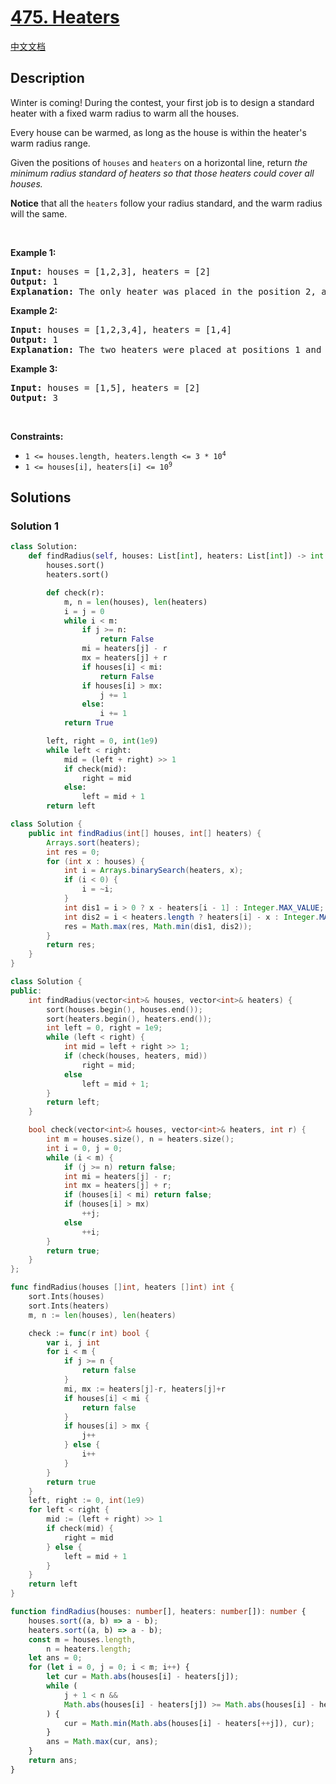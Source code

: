 # [475. Heaters](https://leetcode.com/problems/heaters)

[中文文档](/solution/0400-0499/0475.Heaters/README.md)

<!-- tags:Array,Two Pointers,Binary Search,Sorting -->

<!-- difficulty:Medium -->

## Description

<p>Winter is coming! During the contest, your first job is to design a standard heater with a fixed warm radius to warm all the houses.</p>

<p>Every house can be warmed, as long as the house is within the heater&#39;s warm radius range.&nbsp;</p>

<p>Given the positions of <code>houses</code> and <code>heaters</code> on a horizontal line, return <em>the minimum radius standard of heaters&nbsp;so that those heaters could cover all houses.</em></p>

<p><strong>Notice</strong> that&nbsp;all the <code>heaters</code> follow your radius standard, and the warm radius will the same.</p>

<p>&nbsp;</p>
<p><strong class="example">Example 1:</strong></p>

<pre>
<strong>Input:</strong> houses = [1,2,3], heaters = [2]
<strong>Output:</strong> 1
<strong>Explanation:</strong> The only heater was placed in the position 2, and if we use the radius 1 standard, then all the houses can be warmed.
</pre>

<p><strong class="example">Example 2:</strong></p>

<pre>
<strong>Input:</strong> houses = [1,2,3,4], heaters = [1,4]
<strong>Output:</strong> 1
<strong>Explanation:</strong> The two heaters were placed at positions 1 and 4. We need to use a radius 1 standard, then all the houses can be warmed.
</pre>

<p><strong class="example">Example 3:</strong></p>

<pre>
<strong>Input:</strong> houses = [1,5], heaters = [2]
<strong>Output:</strong> 3
</pre>

<p>&nbsp;</p>
<p><strong>Constraints:</strong></p>

<ul>
	<li><code>1 &lt;= houses.length, heaters.length &lt;= 3 * 10<sup>4</sup></code></li>
	<li><code>1 &lt;= houses[i], heaters[i] &lt;= 10<sup>9</sup></code></li>
</ul>

## Solutions

### Solution 1

<!-- tabs:start -->

```python
class Solution:
    def findRadius(self, houses: List[int], heaters: List[int]) -> int:
        houses.sort()
        heaters.sort()

        def check(r):
            m, n = len(houses), len(heaters)
            i = j = 0
            while i < m:
                if j >= n:
                    return False
                mi = heaters[j] - r
                mx = heaters[j] + r
                if houses[i] < mi:
                    return False
                if houses[i] > mx:
                    j += 1
                else:
                    i += 1
            return True

        left, right = 0, int(1e9)
        while left < right:
            mid = (left + right) >> 1
            if check(mid):
                right = mid
            else:
                left = mid + 1
        return left
```

```java
class Solution {
    public int findRadius(int[] houses, int[] heaters) {
        Arrays.sort(heaters);
        int res = 0;
        for (int x : houses) {
            int i = Arrays.binarySearch(heaters, x);
            if (i < 0) {
                i = ~i;
            }
            int dis1 = i > 0 ? x - heaters[i - 1] : Integer.MAX_VALUE;
            int dis2 = i < heaters.length ? heaters[i] - x : Integer.MAX_VALUE;
            res = Math.max(res, Math.min(dis1, dis2));
        }
        return res;
    }
}
```

```cpp
class Solution {
public:
    int findRadius(vector<int>& houses, vector<int>& heaters) {
        sort(houses.begin(), houses.end());
        sort(heaters.begin(), heaters.end());
        int left = 0, right = 1e9;
        while (left < right) {
            int mid = left + right >> 1;
            if (check(houses, heaters, mid))
                right = mid;
            else
                left = mid + 1;
        }
        return left;
    }

    bool check(vector<int>& houses, vector<int>& heaters, int r) {
        int m = houses.size(), n = heaters.size();
        int i = 0, j = 0;
        while (i < m) {
            if (j >= n) return false;
            int mi = heaters[j] - r;
            int mx = heaters[j] + r;
            if (houses[i] < mi) return false;
            if (houses[i] > mx)
                ++j;
            else
                ++i;
        }
        return true;
    }
};
```

```go
func findRadius(houses []int, heaters []int) int {
	sort.Ints(houses)
	sort.Ints(heaters)
	m, n := len(houses), len(heaters)

	check := func(r int) bool {
		var i, j int
		for i < m {
			if j >= n {
				return false
			}
			mi, mx := heaters[j]-r, heaters[j]+r
			if houses[i] < mi {
				return false
			}
			if houses[i] > mx {
				j++
			} else {
				i++
			}
		}
		return true
	}
	left, right := 0, int(1e9)
	for left < right {
		mid := (left + right) >> 1
		if check(mid) {
			right = mid
		} else {
			left = mid + 1
		}
	}
	return left
}
```

```ts
function findRadius(houses: number[], heaters: number[]): number {
    houses.sort((a, b) => a - b);
    heaters.sort((a, b) => a - b);
    const m = houses.length,
        n = heaters.length;
    let ans = 0;
    for (let i = 0, j = 0; i < m; i++) {
        let cur = Math.abs(houses[i] - heaters[j]);
        while (
            j + 1 < n &&
            Math.abs(houses[i] - heaters[j]) >= Math.abs(houses[i] - heaters[j + 1])
        ) {
            cur = Math.min(Math.abs(houses[i] - heaters[++j]), cur);
        }
        ans = Math.max(cur, ans);
    }
    return ans;
}
```

<!-- tabs:end -->

<!-- end -->
